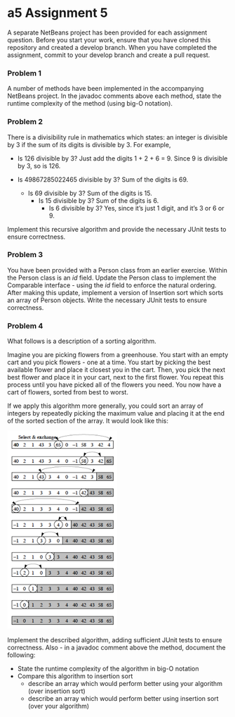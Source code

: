 # a5 Assignment 5

A separate NetBeans project has been provided for each assignment question. Before you start your work, ensure that you have cloned this repository and created a develop branch. When you have completed the assignment, commit to your develop branch and create a pull request.

### Problem 1

A number of methods have been implemented in the accompanying NetBeans project.  In the javadoc comments above each method, state the runtime complexity of the method (using big-O notation).

### Problem 2

There is a divisibility rule in mathematics which states: an integer is divisible by 3 if the sum of its digits is divisible by 3.  For example,

* Is 126 divisible by 3?  Just add the digits 1 + 2 + 6 = 9.  Since 9 is divisible by 3, so is 126.

* Is 49867285022465 divisible by 3?  Sum of the digits is 69.
  * Is 69 divisible by 3?  Sum of the digits is 15.
    * Is 15 divisible by 3?  Sum of the digits is 6.
      * Is 6 divisible by 3?  Yes, since it’s just 1 digit, and it’s 3 or 6 or 9.

Implement this recursive algorithm and provide the necessary JUnit tests to ensure correctness.

### Problem 3

You have been provided with a Person class from an earlier exercise.  Within the Person class is an *id* field.  Update the Person class to implement the Comparable interface - using the *id* field to enforce the natural ordering.  After making this update, implement a version of Insertion sort which sorts an array of Person objects.  Write the necessary JUnit tests to ensure correctness.

### Problem 4

What follows is a description of a sorting algorithm.

Imagine you are picking flowers from a greenhouse.  You start with an empty cart and you pick flowers - one at a time.  You start by picking the best available flower and place it closest you in the cart.  Then, you pick the next best flower and place it in your cart, next to the first flower.  You repeat this process until you have picked all of the flowers you need.  You now have a cart of flowers, sorted from best to worst.

If we apply this algorithm more generally, you could sort an array of integers by repeatedly picking the maximum value and placing it at the end of the sorted section of the array.  It would look like this:

<img src="https://github.com/BlythICS4U/a5/blob/master/sortingAlgorithm.png" width="250" height="450"/>

Implement the described algorithm, adding sufficient JUnit tests to ensure correctness.  Also - in a javadoc comment above the method, document the following:
* State the runtime complexity of the algorithm in big-O notation
* Compare this algorithm to insertion sort
  * describe an array which would perform better using your algorithm (over insertion sort)
  * describe an array which would perform better using insertion sort (over your algorithm)
